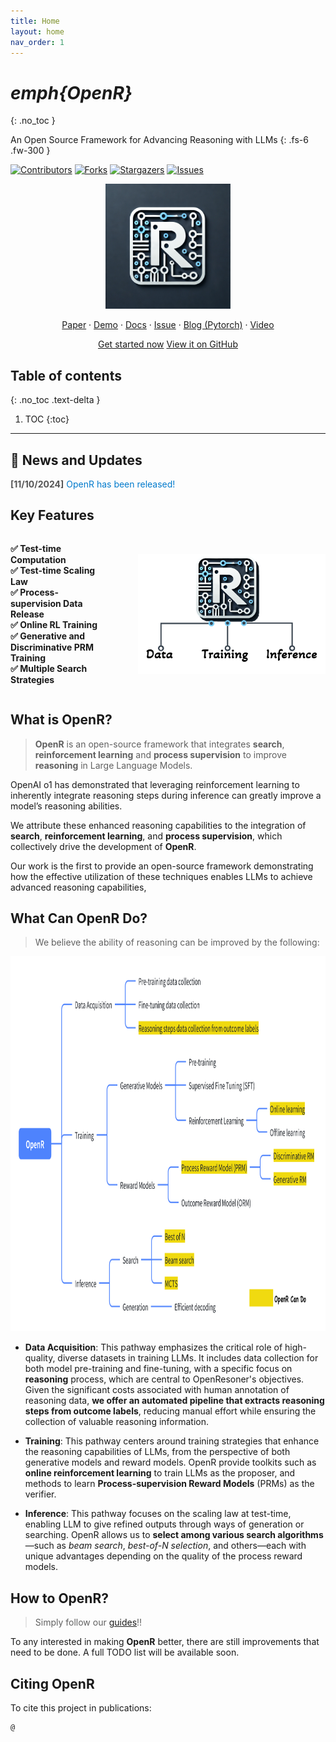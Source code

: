 ```yaml
---
title: Home
layout: home
nav_order: 1
---
```


#  *emph{OpenR}*
{: .no_toc }



An Open Source Framework for Advancing
Reasoning with LLMs
{: .fs-6 .fw-300 }

[![Contributors][contributors-shield]][contributors-url]
[![Forks][forks-shield]][forks-url]
[![Stargazers][stars-shield]][stars-url]
[![Issues][issues-shield]][issues-url]

<p align='center'>
<img src="./assets/images/openr_logo.png" alt="Description" width="200" />
<p align="center">
    <a href="https://arxiv.org/abs/xxxxx">Paper</a>
    ·
    <a href="https://colab.research.google.com/XXXXX">Demo</a>
    ·
    <a href="https://iamlilaj.github.io/OpenR-docs/">Docs</a>
    ·
    <a href="https://github.com/openreasoner/o1-dev/issues">Issue</a>
    ·
    <a href="https://medium.com/p/xxxxxx">Blog (Pytorch)</a>
    ·
    <a href="https://nips.cc/virtual/xxxxx">Video</a>
  </p>
</p>

<p align="center">
    <a href="./docs/get-start/installation.html" class="btn btn-primary fs-5 mb-4 mb-md-0 mr-2">Get started now</a>
    <a href="https://github.com/openreasoner/o1-dev" class="btn fs-5 mb-4 mb-md-0">View it on GitHub</a>
</p>

## Table of contents
{: .no_toc .text-delta }

1. TOC
{:toc}

---


## 🚀 News and Updates

<span style="color: #555; font-weight: bold;">[11/10/2024]</span> <span style="color: #007acc;">OpenR has been released!</span>


## Key Features

<!-- <ul style="list-style-type: none; padding: 0;">
    <li><strong>✅ Test-time Computation</strong></li>
    <li><strong>✅ Test-time Scaling Law</strong></li>
    <li><strong>✅ Process-supervision Data Release</strong></li>
    <li><strong>✅ Support Online RL Training</strong></li>
    <li><strong>✅ Support both Generative and Discriminative PRM Training</strong></li>
    <li><strong>✅ Support Multiple Search Strategies</strong></li>
</ul> -->

<div style="display: flex; align-items: center;">
<ul style="list-style-type: none; padding: 0;">
    <li><strong>✅ Test-time Computation</strong></li>
    <li><strong>✅ Test-time Scaling Law</strong></li>
    <li><strong>✅ Process-supervision Data Release</strong></li>
    <li><strong>✅ Online RL Training</strong></li>
    <li><strong>✅ Generative and Discriminative PRM Training</strong></li>
    <li><strong>✅ Multiple Search Strategies</strong></li>
</ul>
    <img src="./assets/images/logo_text.png" alt="Description" style="width: 300px; margin-left: 50px; float: right;">
</div>

## What is OpenR?

> **OpenR** is an open-source framework that integrates **search**, **reinforcement learning** and **process supervision** to improve **reasoning** in Large Language Models.




OpenAI o1 has demonstrated that leveraging reinforcement learning to inherently
integrate reasoning steps during inference can greatly improve a model’s reasoning abilities. 

We attribute these enhanced reasoning capabilities to the integration of **search**, **reinforcement learning**, and **process supervision**, which collectively drive the development of **OpenR**.


Our work is the first to provide an open-source framework demonstrating how the effective utilization of these techniques enables LLMs to achieve advanced reasoning capabilities, 



## What Can OpenR Do?

> We believe the ability of reasoning can be improved by the following:

<img src="./assets/images/code_framework.png" width="800px" height="600px" />

<!-- OpenReasoner is an open-source framework designed to enhance reasoning capabilities in Large Language Models (LLMs) by focusing on three key pathways: -->

- **Data Acquisition**: This pathway emphasizes the critical role of high-quality, diverse datasets in training LLMs. It includes data collection for both model pre-training and fine-tuning, with a specific focus on **reasoning** process, which are central to OpenResoner's objectives. Given the significant costs associated with human annotation of reasoning data, **we offer an automated pipeline that extracts reasoning steps from outcome labels**, reducing manual effort while ensuring the collection of valuable reasoning information.

- **Training**: This pathway centers around training strategies that enhance the reasoning capabilities of LLMs, from the perspective of both generative models and reward models. OpenR provide toolkits such as **online reinforcement learning** to train LLMs as the proposer, and methods to learn **Process-supervision Reward Models** (PRMs) as the verifier.

- **Inference**: This pathway focuses on the scaling law at test-time, enabling LLM to give refined outputs through ways of generation or searching. OpenR allows us to **select among various search algorithms**—such as *beam search*, *best-of-N selection*, and others—each with unique advantages depending on the quality of the process reward models.



## How to OpenR?

> Simply follow our [guides](./docs/get-start/index.html)!!

To any interested in making **OpenR** better, there are still improvements that need to be done. A full TODO list will be available soon.


## Citing OpenR

To cite this project in publications:

```text
@
```


<!-- MARKDOWN LINKS & IMAGES -->

<!-- https://www.markdownguide.org/basic-syntax/#reference-style-links -->

[contributors-shield]: https://img.shields.io/github/contributors/openreasoner/o1-dev.svg?style=for-the-badge
[contributors-url]: https://github.com/openreasoner/o1-dev/graphs/contributors
[forks-shield]: https://img.shields.io/github/forks/openreasoner/o1-dev.svg?style=for-the-badge
[forks-url]: https://github.com/openreasoner/o1-dev/network/members
[stars-shield]: https://img.shields.io/github/stars/openreasoner/o1-dev.svg?style=for-the-badge
[stars-url]: https://github.com/openreasoner/o1-dev/stargazers
[issues-shield]: https://img.shields.io/github/issues/openreasoner/o1-dev.svg?style=for-the-badge
[issues-url]: https://github.com/openreasoner/o1-dev/issues

[license-shield]: https://img.shields.io/github/license/openreasoner/o1-dev.svg?style=for-the-badge
[license-url]: https://github.com/openreasoner/o1-dev/blob/main/LICENSE.txt